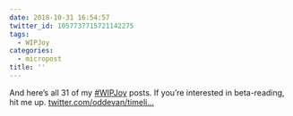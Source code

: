 ```yaml
---
date: 2018-10-31 16:54:57
twitter_id: 1057737715721142275
tags:
  - WIPJoy
categories:
  - micropost
title: ''
---
```


And here’s all 31 of my [#WIPJoy](https://twitter.com/hashtag/WIPJoy) posts. If you’re interested in beta-reading, hit me up. [twitter.com/oddevan/timeli…](https://twitter.com/oddevan/timelines/1046728975345684480)
